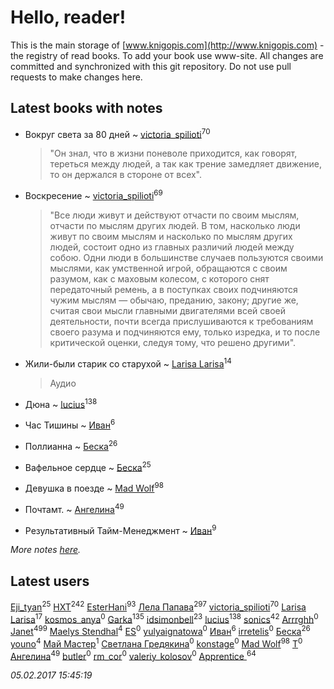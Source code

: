 # Hello, reader!
This is the main storage of [www.knigopis.com](http://www.knigopis.com) - the registry of read books.
To add your book use www-site. All changes are committed and synchronized with this git repository.
Do not use pull requests to make changes here.


## Latest books with notes
* Вокруг света за 80 дней ~ [victoria_spilioti](users/219/219259003-vkontakte)<sup>70</sup>
    > "Он знал, что в жизни поневоле приходится, как говорят, тереться между людей, а так как трение замедляет движение, то он держался в стороне от всех".

* Воскресение ~ [victoria_spilioti](users/219/219259003-vkontakte)<sup>69</sup>
    > "Все люди живут и действуют отчасти по своим мыслям, отчасти по мыслям других людей. В том, насколько люди живут по своим мыслям и насколько по мыслям других людей, состоит одно из главных различий людей между собою. Одни люди в большинстве случаев пользуются своими мыслями, как умственной игрой, обращаются с своим разумом, как с маховым колесом, с которого снят передаточный ремень, а в поступках своих подчиняются чужим мыслям — обычаю, преданию, закону; другие же, считая свои мысли главными двигателями всей своей деятельности, почти всегда прислушиваются к требованиям своего разума и подчиняются ему, только изредка, и то после критической оценки, следуя тому, что решено другими".

* Жили-были старик со старухой ~ [Larisa Larisa](users/160/1606575652891411-facebook)<sup>14</sup>
    > Аудио

* Дюна ~ [lucius](users/838/83820536-yandex)<sup>138</sup>

* Час Тишины ~ [Иван](users/111/111223381196748176136-google)<sup>6</sup>

* Поллианна ~ [Беска](users/157/1577468-vkontakte)<sup>26</sup>

* Вафельное сердце ~ [Беска](users/157/1577468-vkontakte)<sup>25</sup>

* Девушка в поезде ~ [Mad Wolf](users/947/94738840-vkontakte)<sup>98</sup>

* Почтамт. ~ [Ангелина](users/837/83788782-vkontakte)<sup>49</sup>

* Результативный Тайм-Менеджмент ~ [Иван](users/111/111223381196748176136-google)<sup>9</sup>


_More notes [here](latest_books_with_notes.md)._


## Latest users
[Eji_tyan](users/235/2352103981-twitter)<sup>25</sup> 
[HXT](users/100/100002563462782-facebook)<sup>242</sup> 
[EsterHani](users/305/30558181-vkontakte)<sup>93</sup> 
[Лела Папава](users/761/76187635-vkontakte)<sup>297</sup> 
[victoria_spilioti](users/219/219259003-vkontakte)<sup>70</sup> 
[Larisa Larisa](users/160/1606575652891411-facebook)<sup>17</sup> 
[kosmos_anya](users/216/216683763-vkontakte)<sup>0</sup> 
[Garka](users/115/115753719718250012620-google)<sup>135</sup> 
[idsimonbell](users/380/380554090-vkontakte)<sup>23</sup> 
[lucius](users/838/83820536-yandex)<sup>138</sup> 
[sonics](users/588/5880221-vkontakte)<sup>42</sup> 
[Arrrghh](users/314/314964649-yandex)<sup>0</sup> 
[Janet](users/205/20565064-vkontakte)<sup>499</sup> 
[Maelys Stendhal](users/152/152183909-vkontakte)<sup>4</sup> 
[ES](users/106/106080443295631078644-google)<sup>0</sup> 
[yulyaignatowa](users/853/85303248-vkontakte)<sup>0</sup> 
[Иван](users/111/111223381196748176136-google)<sup>6</sup> 
[irretelis](users/113/113680059831396460315-google)<sup>0</sup> 
[Беска](users/157/1577468-vkontakte)<sup>26</sup> 
[youno](users/302/302928912-vkontakte)<sup>4</sup> 
[Май Мастер](users/102/102220851636735847600-google)<sup>1</sup> 
[Светлана Гредякина](users/147/14774538313933771045-mailru)<sup>0</sup> 
[konstage](users/164/1647931-vkontakte)<sup>0</sup> 
[Mad Wolf](users/947/94738840-vkontakte)<sup>98</sup> 
[T](users/128/1285226392222771641-mailru)<sup>0</sup> 
[Ангелина](users/837/83788782-vkontakte)<sup>49</sup> 
[butler](users/405/405976511-vkontakte)<sup>0</sup> 
[rm_cor](users/729/72927449-vkontakte)<sup>0</sup> 
[valeriy_kolosov](users/101/101924645-vkontakte)<sup>0</sup> 
[Apprentice ](users/528/52821952-vkontakte)<sup>64</sup> 


_05.02.2017 15:45:19_
